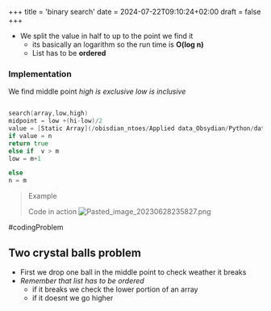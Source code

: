 +++
title = 'binary search'
date = 2024-07-22T09:10:24+02:00
draft = false
+++

- We split the value in half to up to the point we find it 
	- its basically an logarithm so the run time is **O(log n)**
	- List has to be **ordered** 

### Implementation 
We find middle  point 
*high is exclusive low is inclusive*
```go

search(array,low,high)
midpoint = low +(hi-low)/2
value = [Static Array](/obisdian_ntoes/Applied data_Obsydian/Python/data.py/Static Array.md)[m]
if value = n  
return true 
else if  v > m 
low = m+1

else 
n = m 


```

>Example
>
>Code in action
![Pasted_image_20230628235827.png](/Notes/Pasted_image_20230628235827.png)

#codingProblem 
## Two crystal balls problem 
- First we drop one ball in the middle point to check weather it breaks 
- *Remember that list has to be ordered*
	- if it breaks we check the lower portion of an array 
	- if it doesnt  we go higher 
